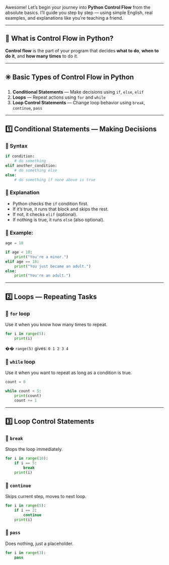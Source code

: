 Awesome! Let’s begin your journey into **Python Control Flow** from the absolute basics. I’ll guide you step by step — using simple English, real examples, and explanations like you're teaching a friend.

---

## 🧭 What is Control Flow in Python?

**Control flow** is the part of your program that decides **what to do**, **when to do it**, and **how many times** to do it.

---

## ✳️ Basic Types of Control Flow in Python

1. **Conditional Statements** — Make decisions using `if`, `else`, `elif`
2. **Loops** — Repeat actions using `for` and `while`
3. **Loop Control Statements** — Change loop behavior using `break`, `continue`, `pass`

---

## 1️⃣ Conditional Statements — Making Decisions

### 🔹 Syntax

```python
if condition:
    # do something
elif another_condition:
    # do something else
else:
    # do something if none above is true
```

### 🧠 Explanation

* Python checks the `if` condition first.
* If it’s true, it runs that block and skips the rest.
* If not, it checks `elif` (optional).
* If nothing is true, it runs `else` (also optional).

### 🧪 Example:

```python
age = 18

if age < 18:
    print("You're a minor.")
elif age == 18:
    print("You just became an adult.")
else:
    print("You're an adult.")
```

---

## 2️⃣ Loops — Repeating Tasks

### 🔹 `for` loop

Use it when you know how many times to repeat.

```python
for i in range(5):
    print(i)
```

�� `range(5)` gives: `0 1 2 3 4`

### 🔹 `while` loop

Use it when you want to repeat as long as a condition is true.

```python
count = 0

while count < 5:
    print(count)
    count += 1
```

---

## 3️⃣ Loop Control Statements

### 🔹 `break`

Stops the loop immediately.

```python
for i in range(10):
    if i == 5:
        break
    print(i)
```

### 🔹 `continue`

Skips current step, moves to next loop.

```python
for i in range(5):
    if i == 2:
        continue
    print(i)
```

### 🔹 `pass`

Does nothing, just a placeholder.

```python
for i in range(3):
    pass
```


